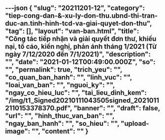 ---json
{
    "slug": "20211201-12",
    "category": "tiep-cong-dan-&-xu-ly-don-thu.ubnd-thi-tran-duc-an.tinh-hinh-tcd-va-giai-quyet-don-thu",
    "tag": [],
    "layout": "van-ban.html",
    "title": "Công tác tiếp nhận và giải quyết đơn thư, khiếu nại, tố cáo, kiến nghị, phản ánh tháng 1/2021 (Từ ngày 7/12/2020 đến 7/1/2021)",
    "description": "",
    "date": "2021-01-12T00:49:00.000Z",
    "so": "",
    "permalink": true,
    "trich_yeu": "",
    "co_quan_ban_hanh": "",
    "linh_vuc": "",
    "loai_van_ban": "",
    "nguoi_ky": "",
    "ngay_co_hieu_luc": "",
    "tai_lieu_dinh_kem": "/img/t1_Signed20210111043505signed_20210112110153378370.pdf",
    "banner": "",
    "draft": false,
    "url": "",
    "hinh_thuc_van_ban": "",
    "ngay_ban_hanh": "",
    "so_hieu": "",
    "upload-image": "",
    "__content__": ""
}
---
